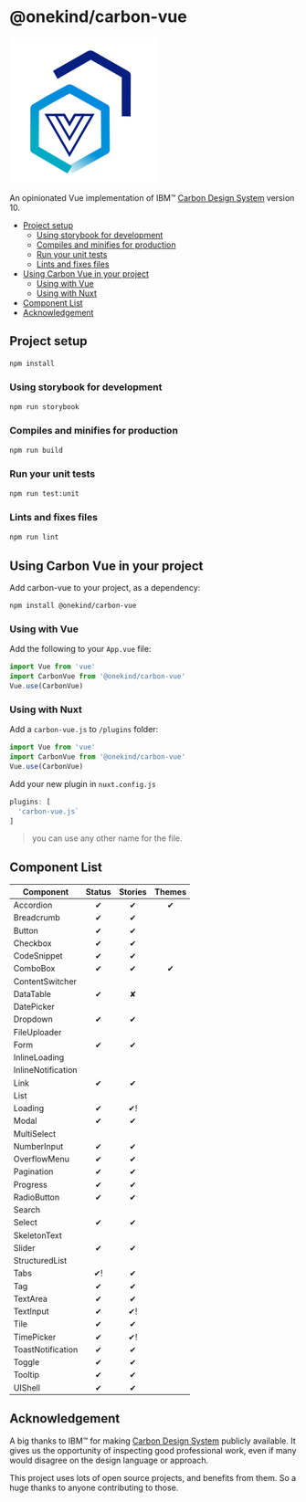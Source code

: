 # @onekind/carbon-vue

![logo](./logo.png)

An opinionated Vue implementation of IBM™ [Carbon Design System](http://www.carbondesignsystem.com/) version 10.

- [Project setup](#project-setup)
  - [Using storybook for development](#using-storybook-for-development)
  - [Compiles and minifies for production](#compiles-and-minifies-for-production)
  - [Run your unit tests](#run-your-unit-tests)
  - [Lints and fixes files](#lints-and-fixes-files)
- [Using Carbon Vue in your project](#using-carbon-vue-in-your-project)
  - [Using with Vue](#using-with-vue)
  - [Using with Nuxt](#using-with-nuxt)
- [Component List](#component-list)
- [Acknowledgement](#acknowledgement)

## Project setup

```bash
npm install
```

### Using storybook for development

```bash
npm run storybook
```

### Compiles and minifies for production

```bash
npm run build
```

### Run your unit tests

```bash
npm run test:unit
```

### Lints and fixes files

```bash
npm run lint
```

## Using Carbon Vue in your project

Add carbon-vue to your project, as a dependency:

```bash
npm install @onekind/carbon-vue
```

### Using with Vue

Add the following to your `App.vue` file:

```javascript
import Vue from 'vue'
import CarbonVue from '@onekind/carbon-vue'
Vue.use(CarbonVue)
```

### Using with Nuxt

Add a `carbon-vue.js` to `/plugins` folder:

```javascript
import Vue from 'vue'
import CarbonVue from '@onekind/carbon-vue'
Vue.use(CarbonVue)
```

Add your new plugin in `nuxt.config.js`

```javascript
plugins: [
  'carbon-vue.js`
]
```

> you can use any other name for the file.

## Component List

| Component            | Status | Stories | Themes |
|----------------------|:------:|:-------:|:------:|
| Accordion            |    ✔   |    ✔    |    ✔   |
| Breadcrumb           |    ✔   |    ✔    |        |
| Button               |    ✔   |    ✔    |        |
| Checkbox             |    ✔   |    ✔    |        |
| CodeSnippet          |    ✔   |    ✔    |        |
| ComboBox             |    ✔   |    ✔    |    ✔   |
| ContentSwitcher      |        |         |        |
| DataTable            |    ✔   |    ✘    |        |
| DatePicker           |        |         |        |
| Dropdown             |    ✔   |    ✔    |        |
| FileUploader         |        |         |        |
| Form                 |    ✔   |    ✔    |        |
| InlineLoading        |        |         |        |
| InlineNotification   |        |         |        |
| Link                 |    ✔   |    ✔    |        |
| List                 |        |         |        |
| Loading              |    ✔   |    ✔!   |        |
| Modal                |    ✔   |    ✔    |        |
| MultiSelect          |        |         |        |
| NumberInput          |    ✔   |    ✔    |        |
| OverflowMenu         |    ✔   |    ✔    |        |
| Pagination           |    ✔   |    ✔    |        |
| Progress             |    ✔   |    ✔    |        |
| RadioButton          |    ✔   |    ✔    |        |
| Search               |        |         |        |
| Select               |    ✔   |    ✔    |        |
| SkeletonText         |        |         |        |
| Slider               |    ✔   |    ✔    |        |
| StructuredList       |        |         |        |
| Tabs                 |   ✔!   |    ✔    |        |
| Tag                  |    ✔   |    ✔    |        |
| TextArea             |    ✔   |    ✔    |        |
| TextInput            |    ✔   |    ✔!   |        |
| Tile                 |    ✔   |    ✔    |        |
| TimePicker           |    ✔   |    ✔!   |        |
| ToastNotification    |    ✔   |    ✔    |        |
| Toggle               |    ✔   |    ✔    |        |
| Tooltip              |    ✔   |    ✔    |        |
| UIShell              |    ✔   |    ✔    |        |

## Acknowledgement

A big thanks to IBM™ for making [Carbon Design System](http://www.carbondesignsystem.com/) publicly available. It gives us the opportunity of inspecting good professional work, even if many would disagree on the design language or approach.

This project uses lots of open source projects, and benefits from them. So a huge thanks to anyone contributing to those.
